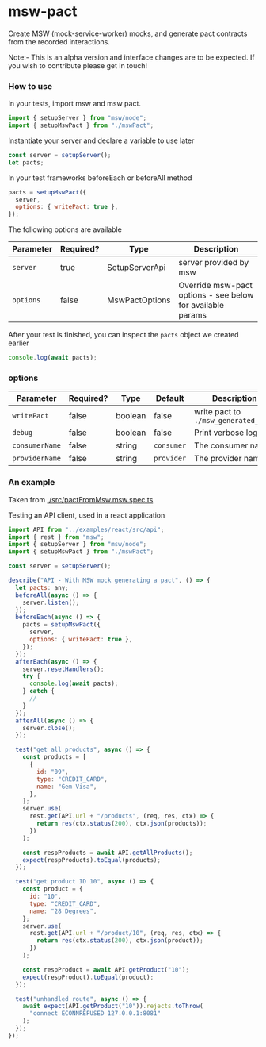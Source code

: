 # msw-pact

Create MSW (mock-service-worker) mocks, and generate pact contracts from the recorded interactions.

Note:- This is an alpha version and interface changes are to be expected. If you wish to contribute please get in touch!

### How to use

In your tests, import msw and msw pact.

```js
import { setupServer } from "msw/node";
import { setupMswPact } from "./mswPact";
```

Instantiate your server and declare a variable to use later

```js
const server = setupServer();
let pacts;
```

In your test frameworks beforeEach or beforeAll method

```js
pacts = setupMswPact({
  server,
  options: { writePact: true },
});
```

The following options are available

| Parameter | Required? | Type           | Description                                                |
| --------- | --------- | -------------- | ---------------------------------------------------------- |
| `server`  | true      | SetupServerApi | server provided by msw                                     |
| `options` | false     | MswPactOptions | Override msw-pact options - see below for available params |

After your test is finished, you can inspect the `pacts` object we created earlier

```js
console.log(await pacts);
```

### options

| Parameter      | Required? | Type    | Default    | Description                          |
| -------------- | --------- | ------- | ---------- | ------------------------------------ |
| `writePact`    | false     | boolean | false      | write pact to `./msw_generated_pact` |
| `debug`        | false     | boolean | false      | Print verbose logging                |
| `consumerName` | false     | string  | `consumer` | The consumer name                    |
| `providerName` | false     | string  | `provider` | The provider name                    |

### An example

Taken from [./src/pactFromMsw.msw.spec.ts](./src/pactFromMsw.msw.spec.ts)

Testing an API client, used in a react application

```js
import API from "../examples/react/src/api";
import { rest } from "msw";
import { setupServer } from "msw/node";
import { setupMswPact } from "./mswPact";

const server = setupServer();

describe("API - With MSW mock generating a pact", () => {
  let pacts: any;
  beforeAll(async () => {
    server.listen();
  });
  beforeEach(async () => {
    pacts = setupMswPact({
      server,
      options: { writePact: true },
    });
  });
  afterEach(async () => {
    server.resetHandlers();
    try {
      console.log(await pacts);
    } catch {
      //
    }
  });
  afterAll(async () => {
    server.close();
  });

  test("get all products", async () => {
    const products = [
      {
        id: "09",
        type: "CREDIT_CARD",
        name: "Gem Visa",
      },
    ];
    server.use(
      rest.get(API.url + "/products", (req, res, ctx) => {
        return res(ctx.status(200), ctx.json(products));
      })
    );

    const respProducts = await API.getAllProducts();
    expect(respProducts).toEqual(products);
  });

  test("get product ID 10", async () => {
    const product = {
      id: "10",
      type: "CREDIT_CARD",
      name: "28 Degrees",
    };
    server.use(
      rest.get(API.url + "/product/10", (req, res, ctx) => {
        return res(ctx.status(200), ctx.json(product));
      })
    );

    const respProduct = await API.getProduct("10");
    expect(respProduct).toEqual(product);
  });

  test("unhandled route", async () => {
    await expect(API.getProduct("10")).rejects.toThrow(
      "connect ECONNREFUSED 127.0.0.1:8081"
    );
  });
});
```
